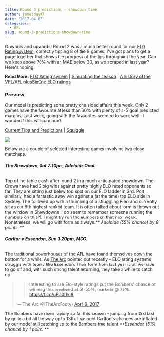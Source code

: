 ```yaml
---
title: Round 3 predictions - showdown time
author: jamesday87
date: '2017-04-07'
categories:
  - AFL
slug: round-3-predictions-showdown-time
---
```


Onwards and upwards! Round 2 was a much better round for our [ELO Rating system](http://plussixoneblog.com/elo-rating-system/), correctly tipping 8 of the 9 games. I've got plans to get a page together that shows the progress of the tips throughout the year. Can we keep above 70% with an MAE below 30, as we scraped in last year? Here's hoping.

<!-- more -->

**Read More:** [ELO Rating system](http://plussixoneblog.com/elo-rating-system/) | [Simulating the season](http://plussixoneblog.com/2016/05/12/simulating-the-season/) | [A history of the VFL/AFL plusSixOne ELO ratings](http://plussixoneblog.com/elo-history/)

### Preview

Our model is predicting some pretty one sided affairs this week. Only 2 games have the favourite at less than 60% with plenty of 4-5 goal predicted margins. Last week, going with the favourites seemed to work well - I wonder if this will continue?

[Current Tips and Predictions](http://plussixoneblog.com/current-afl-mens-ratings-predictions/) | [Squiggle](http://squiggle.com.au)

![](http://plussixoneblog.com/wp-content/uploads/2017/03/afl_m_pred-6-1024x181.png)

Below are a couple of selected interesting games involving two close matchups.

###### **The Showdown, Sat 7:10pm, Adelaide Oval.**

Top of the table clash after round 2 in a much anticipated showdown. The Crows have had 2 big wins against pretty highly ELO rated opponents so far. They are sitting just below top spot on our ELO ladder in 3rd. Port, similarly, had a fantastic away win against a (at the time) top ELO side in Sydney. The followed up with a thumping of a struggling Freo and currently sit as our 6th highest ranked team. It is often talked about form is thrown out the window in Showdowns (I do seem to remember someone running the numbers on this?). I might try run the numbers on that next week. Nonetheless, we will go with form as always._** Adelaide (55% chance) by 8 points. **_

###### **Carlton v Essendon, Sun 3:20pm, MCG.**

The traditional powerhouses of the AFL have found themselves down the bottom for a while. As [The Arc](https://twitter.com/TheArcFooty) pointed out recently - ELO rating systems struggle with teams like Essendon. Their form from last year is all we have to go off and, with such strong talent returning, they take a while to catch up.

<blockquote>

>
> Interesting to see Elo-style ratings put the Bombers' chance of winning this weekend at 51-55%; markets @ 79%. <https://t.co/uPja0I1kj8>
>
>
— The Arc (@TheArcFooty) [April 6, 2017](https://twitter.com/TheArcFooty/status/849891478449123328)</blockquote>

The Bombers have risen rapidly so far this season - jumping from 2nd last by quite a bit all the way up to 13th. I suspect Carlton's chances are inflated by our model still catching up to the Bombers true talent _**Essendon (51% chance) by 1 point. **_
